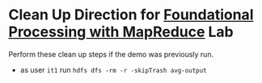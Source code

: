 # Clean Up Direction for [Foundational Processing with MapReduce](./README.md) Lab

Perform these clean up steps if the demo was previously run.

* as user `it1` run `hdfs dfs -rm -r -skipTrash avg-output`